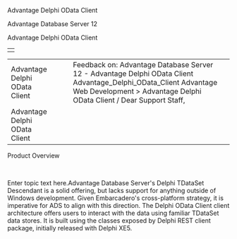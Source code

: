Advantage Delphi OData Client




Advantage Database Server 12  

Advantage Delphi OData Client

|  |
| --- |
|  |

|  |  |  |  |  |
| --- | --- | --- | --- | --- |
| Advantage Delphi OData Client |  |  | Feedback on: Advantage Database Server 12 - Advantage Delphi OData Client Advantage\_Delphi\_OData\_Client Advantage Web Development > Advantage Delphi OData Client / Dear Support Staff, |  |
| Advantage Delphi OData Client |  |  |  |  |

Product Overview

 

Enter topic text here.Advantage Database Server's Delphi TDataSet Descendant is a solid offering, but lacks support for anything outside of Windows development. Given Embarcadero's cross-platform strategy, it is imperative for ADS to align with this direction. The Delphi OData Client client architecture offers users to interact with the data using familiar TDataSet data stores. It is built using the classes exposed by Delphi REST client package, initially released with Delphi XE5.